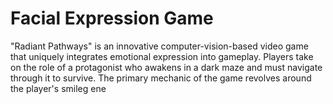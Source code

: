 # Facial Expression Game
 "Radiant Pathways" is an innovative computer-vision-based video game that uniquely integrates emotional expression into gameplay. Players take on the role of a protagonist who awakens in a dark maze and must navigate through it to survive. The primary mechanic of the game revolves around the player's smileg ene
